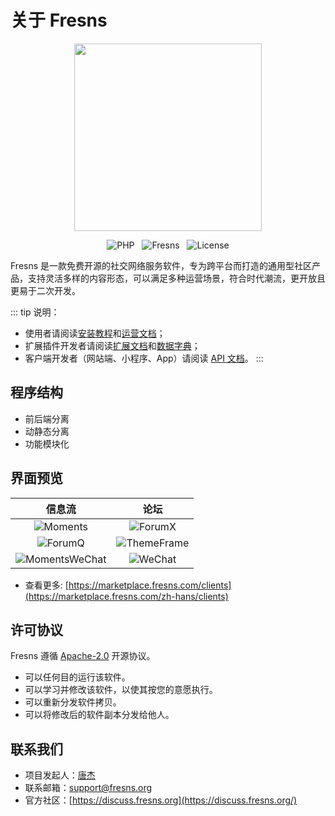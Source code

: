 # 关于 Fresns

<p align="center"><img src="https://assets.fresns.com/images/logos/fresns.png" width="300"></p>

<p align="center">
<img src="https://img.shields.io/packagist/dependency-v/fresns/fresns/php" alt="PHP" style="display:inline;">
<img src="https://img.shields.io/github/v/release/fresns/fresns?color=orange" alt="Fresns" style="display:inline;margin:0 8px;">
<img src="https://img.shields.io/github/license/fresns/fresns" alt="License" style="display:inline;">
</p>

Fresns 是一款免费开源的社交网络服务软件，专为跨平台而打造的通用型社区产品，支持灵活多样的内容形态，可以满足多种运营场景，符合时代潮流，更开放且更易于二次开发。

::: tip 说明：
- 使用者请阅读[安装教程](../guide/install.md)和[运营文档](operating.md)；
- 扩展插件开发者请阅读[扩展文档](https://docs.fresns.com/zh-hans/open-source/extensions/)和[数据字典](https://docs.fresns.com/zh-hans/open-source/database/)；
- 客户端开发者（网站端、小程序、App）请阅读 [API 文档](https://docs.fresns.com/zh-hans/clients/api/)。
:::

## 程序结构

- 前后端分离
- 动静态分离
- 功能模块化

## 界面预览

| 信息流 | 论坛 |
| :---: | :---: |
| ![Moments](https://assets.fresns.com/images/wikis/previews/Moments.png) | ![ForumX](https://assets.fresns.com/images/wikis/previews/ForumX.png) |
| ![ForumQ](https://assets.fresns.com/images/wikis/previews/ForumQ.png) | ![ThemeFrame](https://assets.fresns.com/images/wikis/previews/ThemeFrame.png) |
| ![MomentsWeChat](https://assets.fresns.com/images/wikis/previews/MomentsWeChat-square.png) | ![WeChat](https://assets.fresns.com/images/wikis/previews/WeChat-square.png) |

- 查看更多: [https://marketplace.fresns.com/clients](https://marketplace.fresns.com/zh-hans/clients)

## 许可协议

Fresns 遵循 [Apache-2.0](https://github.com/fresns/fresns/blob/main/LICENSE) 开源协议。

- 可以任何目的运行该软件。
- 可以学习并修改该软件，以使其按您的意愿执行。
- 可以重新分发软件拷贝。
- 可以将修改后的软件副本分发给他人。

## 联系我们

- 项目发起人：[唐杰](https://tangjie.me/mycard)
- 联系邮箱：[support@fresns.org](mailto:support@fresns.org)
- 官方社区：[https://discuss.fresns.org](https://discuss.fresns.org/)
